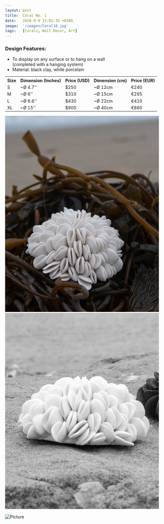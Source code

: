 ```yaml
---
layout: post
title:  Coral No. 1
date:   2018-9-9 15:01:35 +0300
image:  '/images/Coral10.jpg'
tags:   [Corals, Wall Decor, Art]
---
```

### Design Features:
* To display on any surface or to hang on a wall <br>(completed with a hanging system) 
* Material: black clay, white porcelain


<div class="table-container">
  <table>
    <tr><th>Size</th><th>Dimension (Inches)</th><th>Price (USD)</th><th>Dimension (cm)</th><th>Price (EUR)</th></tr>
    <tr><td>S</td><td>~Ø 4.7''</td><td>$250</td><td>~Ø 12cm</td><td>€240</td></tr>
    <tr><td>M</td><td>~Ø 6''</td><td>$310</td><td>~Ø 15cm</td><td>€295</td></tr>
    <tr><td>L</td><td>~Ø 8.6'' </td><td>$430</td><td>~Ø 22cm</td><td>€410</td></tr>
	<tr><td>XL</td><td>~Ø 15'' </td><td>$900</td><td>~Ø 40cm</td><td>€860</td></tr>
  
  </table>
</div>


<div class="gallery-box">
  <div class="gallery">
    <img src="/images/Coral11.jpg">
    <img src="/images/Coral13.jpg">
	
 
  </div>
</div>

![Picture]({{site.baseurl}}/images/Coral17.jpg)